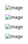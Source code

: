 
![image](https://github.com/assistant8/CodeMentor/assets/101612514/cf918414-1451-4491-bc35-e5e434960b17)

![image](https://github.com/assistant8/CodeMentor/assets/101612514/b4f51c61-4b5a-4bb2-b6f8-3576ac22d568)

![image](https://github.com/assistant8/CodeMentor/assets/101612514/40f9e54b-7525-4857-92b3-82d6ebb788eb)

![image](https://github.com/assistant8/CodeMentor/assets/101612514/e473874e-b3cb-4320-a8ed-4c4d68826944)

